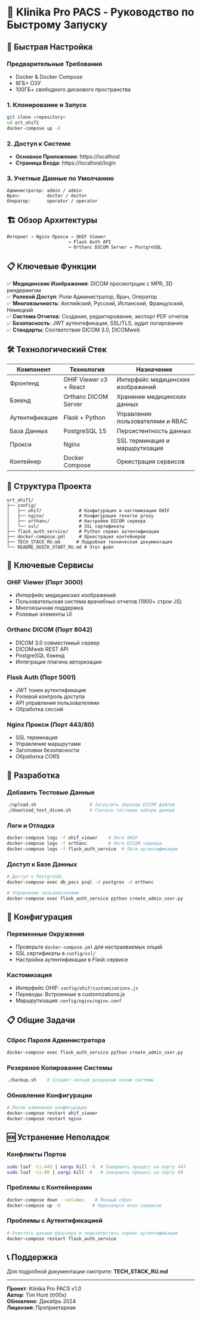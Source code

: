 # 🏥 Klinika Pro PACS - Руководство по Быстрому Запуску

## 🚀 Быстрая Настройка

### Предварительные Требования
- Docker & Docker Compose
- 8ГБ+ ОЗУ
- 100ГБ+ свободного дискового пространства

### 1. Клонирование и Запуск
```bash
git clone <repository>
cd ort_ohif1
docker-compose up -d
```

### 2. Доступ к Системе
- **Основное Приложение**: https://localhost
- **Страница Входа**: https://localhost/login

### 3. Учетные Данные по Умолчанию
```
Администратор: admin / admin
Врач:          doctor / doctor  
Оператор:      operator / operator
```

## 🏗️ Обзор Архитектуры

```
Интернет → Nginx Прокси → OHIF Viewer
                       → Flask Auth API
                       → Orthanc DICOM Server → PostgreSQL
```

## 📋 Ключевые Функции

✅ **Медицинские Изображения**: DICOM просмотрщик с MPR, 3D рендерингом  
✅ **Ролевой Доступ**: Роли Администратор, Врач, Оператор  
✅ **Многоязычность**: Английский, Русский, Испанский, Французский, Немецкий  
✅ **Система Отчетов**: Создание, редактирование, экспорт PDF отчетов  
✅ **Безопасность**: JWT аутентификация, SSL/TLS, аудит логирование  
✅ **Стандарты**: Соответствие DICOM 3.0, DICOMweb  

## 🛠️ Технологический Стек

| Компонент | Технология | Назначение |
|-----------|------------|---------|
| Фронтенд | OHIF Viewer v3 + React | Интерфейс медицинских изображений |
| Бэкенд | Orthanc DICOM Server | Хранение медицинских данных |
| Аутентификация | Flask + Python | Управление пользователями и RBAC |
| База Данных | PostgreSQL 15 | Персистентность данных |
| Прокси | Nginx | SSL терминация и маршрутизация |
| Контейнер | Docker Compose | Оркестрация сервисов |

## 📁 Структура Проекта

```
ort_ohif1/
├── config/
│   ├── ohif/              # Конфигурация и кастомизации OHIF
│   ├── nginx/             # Конфигурация reverse proxy  
│   ├── orthanc/           # Настройки DICOM сервера
│   └── ssl/               # SSL сертификаты
├── flask_auth_service/    # Python сервис аутентификации
├── docker-compose.yml     # Оркестрация контейнеров
├── TECH_STACK_RU.md      # Подробная техническая документация
└── README_QUICK_START_RU.md # Этот файл
```

## 🔑 Ключевые Сервисы

### OHIF Viewer (Порт 3000)
- Интерфейс медицинских изображений
- Пользовательская система врачебных отчетов (1900+ строк JS)
- Многоязычная поддержка
- Ролевые элементы UI

### Orthanc DICOM (Порт 8042)
- DICOM 3.0 совместимый сервер
- DICOMweb REST API
- PostgreSQL бэкенд
- Интеграция плагина авторизации

### Flask Auth (Порт 5001)
- JWT токен аутентификация
- Ролевой контроль доступа
- API управления пользователями
- Обработка сессий

### Nginx Прокси (Порт 443/80)
- SSL терминация
- Управление маршрутами  
- Заголовки безопасности
- Обработка CORS

## 🧪 Разработка

### Добавить Тестовые Данные
```bash
./upload.sh                    # Загрузить образцы DICOM файлов
./download_test_dicom.sh       # Скачать тестовые наборы данных
```

### Логи и Отладка
```bash
docker-compose logs -f ohif_viewer    # Логи OHIF
docker-compose logs -f orthanc        # Логи DICOM сервера  
docker-compose logs -f flask_auth_service  # Логи аутентификации
```

### Доступ к Базе Данных
```bash
# Доступ к PostgreSQL
docker-compose exec db_pacs psql -U postgres -d orthanc

# Управление пользователями
docker-compose exec flask_auth_service python create_admin_user.py
```

## 🔧 Конфигурация

### Переменные Окружения
- Проверьте `docker-compose.yml` для настраиваемых опций
- SSL сертификаты в `config/ssl/`
- Настройки аутентификации в Flask сервисе

### Кастомизация
- Интерфейс OHIF: `config/ohif/customizations.js`
- Переводы: Встроенные в customizations.js
- Маршрутизация: `config/nginx/nginx.conf`

## 📋 Общие Задачи

### Сброс Пароля Администратора
```bash
docker-compose exec flask_auth_service python create_admin_user.py
```

### Резервное Копирование Системы
```bash
./backup.sh    # Создает полную резервную копию системы
```

### Обновление Конфигурации
```bash
# После изменения конфигурации
docker-compose restart ohif_viewer
docker-compose restart nginx
```

## 🆘 Устранение Неполадок

### Конфликты Портов
```bash
sudo lsof -ti:443 | xargs kill -9  # Завершить процесс на порту 443
sudo lsof -ti:80 | xargs kill -9   # Завершить процесс на порту 80
```

### Проблемы с Контейнерами
```bash
docker-compose down --volumes    # Полный сброс
docker-compose up -d            # Перезапуск всех сервисов
```

### Проблемы с Аутентификацией
```bash
# Очистить данные браузера и перезапустить сервис аутентификации
docker-compose restart flask_auth_service
```

## 📞 Поддержка

Для подробной документации смотрите: **TECH_STACK_RU.md**

---

**Проект**: Klinika Pro PACS v1.0  
**Автор**: Tim Hunt (tr00x)  
**Обновлено**: Декабрь 2024  
**Лицензия**: Проприетарная 